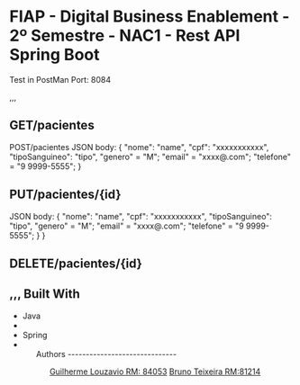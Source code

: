 # FIAP - Digital Business Enablement - 2º Semestre - NAC1 - Rest API Spring Boot

Test in PostMan
Port: 8084

,,,

GET/pacientes
------------------------------
POST/pacientes
JSON body:
 {
    "nome": "name",
    "cpf": "xxxxxxxxxxx",
    "tipoSanguineo": "tipo",
    "genero" = "M";
    "email" = "xxxx@.com";
    "telefone" = "9 9999-5555";
  }

PUT/pacientes/{id}
------------------------------
JSON body:
 {
    "nome": "name",
    "cpf": "xxxxxxxxxxx",
    "tipoSanguineo": "tipo",
    "genero" = "M";
    "email" = "xxxx@.com";
    "telefone" = "9 9999-5555";
  }
  }
  
DELETE/pacientes/{id} 
------------------------------
,,,
Built With
------------------------------
<ul>
 <li>
  Java
 <li/>
 <li>
  Spring
 <li/>
<ul/>
Authors
------------------------------

<ul>
  <a href="https://github.com/guilhermelouzavio">Guilherme Louzavio RM: 84053</a>
  <a href="https://github.com/ibrunera">Bruno Teixeira RM:81214</a>
 <ul/>


